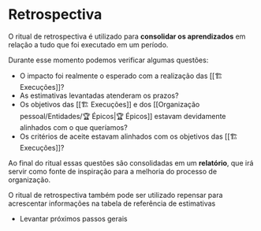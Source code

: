 # Retrospectiva

O ritual de retrospectiva é utilizado para **consolidar os aprendizados** em relação a tudo que foi executado em um período.

Durante esse momento podemos verificar algumas questões:

- O impacto foi realmente o esperado com a realização das [[🏗️ Execuções]]?
- As estimativas levantadas atenderam os prazos?
- Os objetivos das [[🏗️ Execuções]] e dos [[Organização pessoal/Entidades/🏆 Épicos|🏆 Épicos]] estavam devidamente alinhados com o que queríamos?
- Os critérios de aceite estavam alinhados com os objetivos das [[🏗️ Execuções]]?

Ao final do ritual essas questões são consolidadas em um **relatório**, que irá servir como fonte de inspiração para a melhoria do processo de organização.

O ritual de retrospectiva também pode ser utilizado repensar para acrescentar informações na tabela de referência de estimativas
- Levantar próximos passos gerais